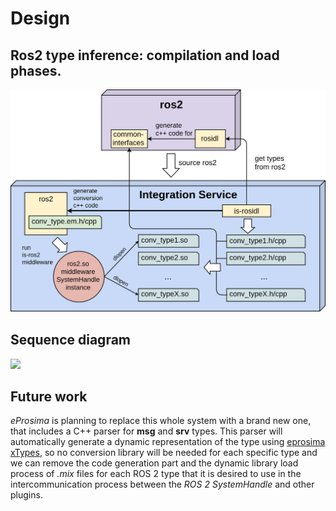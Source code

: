 # Design

## Ros2 type inference: compilation and load phases.
![](type-inference.png)

## Sequence diagram
![](http://www.plantuml.com/plantuml/png/jLR1Rjim3BthAuXUsXs20Zi6yz3JiEE0xYx8CXCJKIHFajjbNpyhKuXOaBV6M7Eo8Zw-9pxIrbE8oiVnQ8HGEZeFBlRePUZpaeBKpgCOfYZID2WRuVaK8Xw_AjkP-SQNC-Oaj3C6TIHd0yJJWD9G6mJQIF44NXiz348q3P2bIChGBvLYeMb4feFDvndB5hIpEzgF7fCkUb4HvpAk5WcTMROWPIAHyk73OeXr7KxRd3SBBDRmUF-zfm0U1uy1RGmGUmIBhw0zJd7Tj9uUkll7ETEdpOQfGbHn3AB3agpKbkim8L1vtJ_SUHS-th58P5zAAjv874MiSMw0dVEWZ06FFqRos9qD4Z3z5ZNio7RoY26e_TdAgLWfliZFIQfw-EmfgAAj9Y2tqpONM2Qb9NUEINzUdXEKksuBDHHlpt19RW5akIMmVbXMNC6oLBGTzta2pHkTMwJUvyiJeheNz972MoUahEumjeP2ZpxDGgcvNjgZEjHmiphnq_N8BLFoH33kRGEquE6t2uEechXiO1MOTz_3lJ2sGNjgrxh7-5ljO-0A_nZxVWO-CyMj3ZBoFrlOD10TfFTn-c3zKJyhB9ivH79MQcLCg_JX7-KjKcXdqpZBwEJF_0Qx3kNFz1Oeo3bVUyN4SOKT3AySbo7vR7D7651p8nLdvzsHotF9LPmk3_wgahXKavH_GbURiqY-lYLP_8qLUEt98FZHMhBxlzvgma1MEgkJlRVTQzoXShxRxnthnq0yeUtIlV4t)

## Future work
*eProsima* is planning to replace this whole system with a brand new one, that includes a C++ parser for **msg** and **srv** types.
This parser will automatically generate a dynamic representation of the type using [eprosima xTypes](https://github.com/eProsima/xtypes),
so no conversion library will be needed for each specific type and we can remove the code generation part and the dynamic library load
process of *.mix* files for each ROS 2 type that it is desired to use in the intercommunication process between the *ROS 2 SystemHandle* and other plugins.


